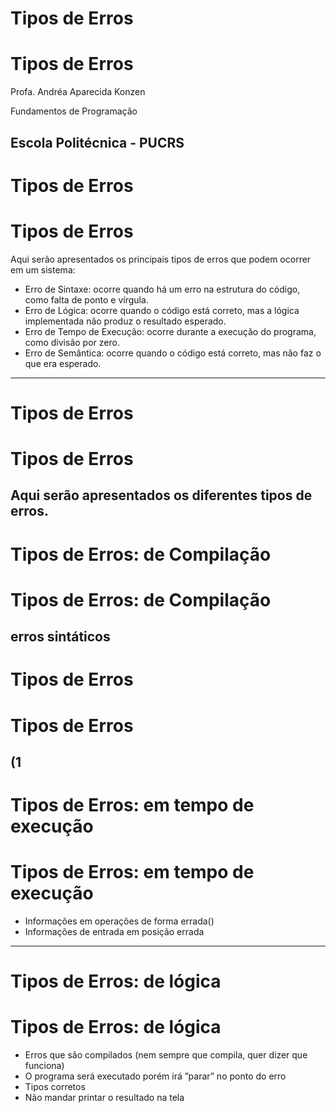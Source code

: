 #
# Tipos de Erros

# Tipos de Erros

Profa. Andréa Aparecida Konzen

Fundamentos de Programação

Escola Politécnica - PUCRS
---
#

# Tipos de Erros

# Tipos de Erros

Aqui serão apresentados os principais tipos de erros que podem ocorrer em um sistema:

- Erro de Sintaxe: ocorre quando há um erro na estrutura do código, como falta de ponto e vírgula.
- Erro de Lógica: ocorre quando o código está correto, mas a lógica implementada não produz o resultado esperado.
- Erro de Tempo de Execução: ocorre durante a execução do programa, como divisão por zero.
- Erro de Semântica: ocorre quando o código está correto, mas não faz o que era esperado.
---
#

# Tipos de Erros

# Tipos de Erros

Aqui serão apresentados os diferentes tipos de erros.
---
#

# Tipos de Erros: de Compilação

# Tipos de Erros: de Compilação

erros sintáticos
---
#

# Tipos de Erros

# Tipos de Erros

(1
---
#
# Tipos de Erros: em tempo de execução

# Tipos de Erros: em tempo de execução

- Informações em operações de forma errada()
- Informações de entrada em posição errada
---
#

# Tipos de Erros: de lógica

# Tipos de Erros: de lógica

- Erros que são compilados (nem sempre que compila, quer dizer que funciona)
- O programa será executado porém irá ”parar” no ponto do erro
- Tipos corretos
- Não mandar printar o resultado na tela